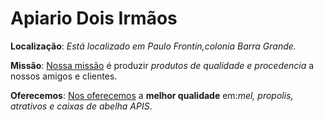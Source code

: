 <h1> Apiario Dois Irmãos</h1>
<p><b>Localização</b>: <i>Está localizado em Paulo Frontin,colonia Barra Grande.</i> <p>
<p><b>Missão</b>: <u>Nossa missão</u> é produzir <i>produtos de qualidade e procedencia</i> a nossos amigos e clientes.<p>
<p><b>Oferecemos</b>: <u>Nos oferecemos</u> a <strong>melhor qualidade</strong> em:<i>mel, propolis, atrativos e caixas de abelha APIS</i>. <p>
